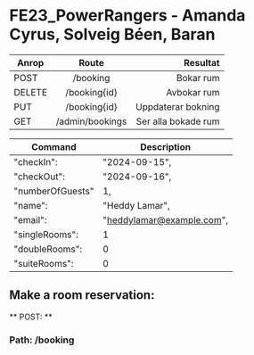 # FE23_PowerRangers - Amanda Cyrus, Solveig Béen, Baran 


| Anrop       | Route           | Resultat |
| ------------- |:-------------:| -----:|
| POST      | /booking | Bokar rum |
| DELETE    | /booking{id} | Avbokar rum |
| PUT      | /booking{id} | Uppdaterar bokning |
| GET      | /admin/bookings | Ser alla bokade rum |


| Command | Description |
| --- | --- |
| "checkIn": | "2024-09-15", | 
| "checkOut": | "2024-09-16", | 
| "numberOfGuests" | 1, | 
| "name": | "Heddy Lamar", | 
| "email": | "heddylamar@example.com", | 
| "singleRooms": | 1 |
| "doubleRooms": | 0 |
| "suiteRooms": | 0 |

## Make a room reservation: <br>
** POST: **  
### Path: /booking
